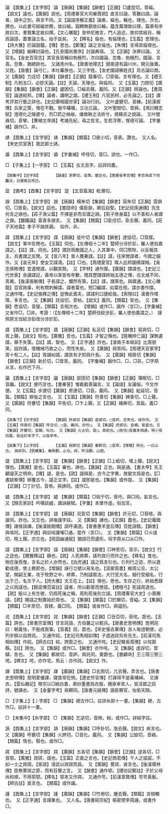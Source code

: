 <!-- { "loadSidebar": true } -->
論	【酉集上】【言字部】	論	【唐韻】【集韻】【韻會】【正韻】□盧昆切，音崘。【說文】議也。【廣韻】說也。【周禮春官大司樂賈疏】直言曰論，答難曰語。論者，語中之別，與言不同。又【論語序解正義】論者，綸也，輪也，理也，次也，撰也。以此書可經綸世務，故曰綸，圓轉無窮故曰輪，蘊含萬理故曰理，篇章有序故曰次，羣賢集定故曰撰。【文心雕龍】昔仲尼微言，門人追述，故仰其經目，稱爲論語，蓋羣論立名，始于兹矣。　又【釋名】倫也，有倫理也。【玉篇】思理也。【詩大雅】於論鼓鐘。【傳】思也。【鄭箋】論之言倫也。【朱傳】言得其倫理也。　又【增韻】紬繹討論也。【孔安國尚書序】討論典墳。　又【正韻】決罪曰論。　又官名。【金史百官志】其官長皆稱曰勃極烈，次曰國論、忽魯、勃極烈。國論，言貴。忽魯，猶總帥也。　又諸羌州名。【唐書地理志】劒南道有論川州，開元後置。　又姓。【唐書】論弓仁，本吐蕃族也。又三字姓。【金史國語解姓氏】烏古論曰商。　又【廣韻】力迍切【集韻】【韻會】【正韻】龍春切，□音倫。言有理也。又【禮王制】凡制五□，必卽天論。【註】天論，天理也。與倫同。　又【玉篇】力困切【廣韻】【集韻】【韻會】【正韻】盧困切，□崘去聲。義同。又【正韻】辨論也。【書周官】論道經邦。【傳】論者，講明之謂。【禮王制】凡官民材，必先論之。【註】謂考評其行藝之詳也。【史記蕭相國世家】論功行封。　又叶盧健切，音練。【前漢敘傳】兵家之策，惟在不戰。營平皤皤，立功立論。　又叶聖閏切，音舜。【馮衍顯志賦】澄德化之陵遲兮，烈□罰之峭峻。燔商鞅之法術兮，燒韓非之說論。　又叶閭員切，音攣。【曹植文帝誄】考諸先紀，尋之哲言。生若浮寄，惟德可論。　【字彙補】譌作□，非。

諘	【酉集上】【言字部】	諘	【集韻】【類篇】□彼小切，音表。讚也。　又人名。【宋史宗室表】敦武郞士諘。

諙	【酉集上】【言字部】	諙	【字彙補】呼怪切，音□。誤也。一作□。

□	【子集上】【一字部】	□	【玉篇】古文且字。註詳四畫。

	【酉集中】【豆字部】		【韻會】測革切，音策。磨豆也。【唐書張孝忠傳】孝忠與其下同麤淡，日膳裁豆而已。

諚	【備考】【酉集】【言字部】	諚	【五音篇海】毗潛切。

諛	【酉集上】【言字部】	諛	【唐韻】楊朱切【集韻】【韻會】容朱切【正韻】雲俱切，□音兪。【說文】諂也。【書囧命】僕臣諛，厥后自聖。【史記叔孫通傳】先生何言之諛也。【莊子漁父篇】不擇是非而言謂之諛。【荀子修身篇】以不善和人者謂之諛。【鹽鐵論】富貴多諛言。　又【集韻】【類篇】□兪戍切，兪去聲。義同。【莊子天地篇】孝子不諛其親。　俗作，非。

諜	【酉集上】【言字部】	諜	【唐韻】徒叶切【集韻】【韻會】達協切，□音牒。【說文】軍中反閒也。【玉篇】伺也。【左傳桓十二年】楚師分涉於彭，羅人使伯嘉諜之。【註】諜，伺也。【疏】謂詐爲敵國之人，入其軍中，伺□閒隙，以反報其主，兵書謂之反閒。又【宣八年】晉人獲秦諜。【註】諜，往來閒諜者，今謂之細作。又【哀元年】使女艾諜澆。【註】□也。【周禮夏官】環人巡邦國搏諜賊。【吳志孫皓傳】宜遣閒諜，以觀其勢。　又【字林】通作牒。【廣韻】譜諜也。【史記三代世表】余讀諜記，黃帝以來皆有年數，稽其歷譜諜終始五德之傳，古文咸不同，乖異。【後漢張衡傳】子長諜之，爛然有第。【註】諜，譜第也。與牒通。【文心雕龍】百官詢事，則有關刺解諜。諜者葉也，短□編諜，如葉在枝。諜亦書作牒。　又通作喋。【史記張釋之傳】豈斆此嗇夫，諜諜利口捷給哉。【索隱曰】漢書作喋喋，多言也。　又【集韻】託協切，音帖。【說文】義同。【類篇】安也。　又【集韻】悉協切，音燮。【類篇】言相次也。　【增韻】或作□，譌作〈言□〉。【字彙補】又省作□，□非。考證：〔【左傳桓十二年】楚師伐絞涉彭，羅人使伯嘉諜之。〕　謹照原文伐絞涉彭改分涉於彭。 

諝	【酉集上】【言字部】	諝	【唐韻】【正韻】私呂切【集韻】【韻會】寫與切，□胥上聲。【說文】知也。【廣雅】哲也。【玉篇】才智之稱也。【陸機辨亡論】謀無遺諝，舉不失策。【註】諝，智也。　又【正字通】詐也。【淮南子本經訓】比周朋黨，設詐諝，懷機械巧故之心，而性失矣。　又【廣韻】與胥同。【周禮天官冢宰】胥十有二人。【註】胥讀如諝，謂其有才知爲什長。　又【廣韻】相居切【集韻】【韻會】【正韻】新於切，□音胥。義同。　【字彙補】譌作□、□，□非。□字原从言，右作巴下月。

諞	【酉集上】【言字部】	諞	【唐韻】部田切【集韻】【韻會】【正韻】蒲眠切，□音蹁。【說文】便巧言也。【書秦誓】惟截截善諞言。又【論語】友諞佞。今文作便。　又【玉篇】步連切【廣韻】房連切，□音。義同。　又【集韻】紕延切，音篇。【類篇】辯佞之言也。　又【玉篇】【廣韻】符善切【集韻】婢善切，□上聲。又【廣韻】符蹇切【集韻】平免切，□卞上聲。又【正韻】補典切，音扁。義□同。

	【辰集下】【欠字部】		【廣韻】許咸切【集韻】虛咸切，□音妗。含笑也。或作欦。　又【玉篇】呼南切【集韻】呼含切，□音。義同。亦作□。　又【集韻】虎感切，音顑。氣盛也。又【集韻】許鑒切，音闞。叫也。　又【集韻】火占切，音□。貪欲也。○按欦□音義本相通，特小有同異。各註於本字下，以俟參考。

	【辰集下】【止字部】		【玉篇】疾醉切【集韻】秦醉切，□音萃。【博雅】待也。一曰止也。　與崪別。【佩觽集】，秦醉翻，止也。崪，昨沒翻，山貌。

諟	【酉集上】【言字部】	諟	【集韻】【韻會】【正韻】□上紙切，嗜上聲。【說文】理也。【廣雅】是也。【玉篇】審也，諦也。【廣韻】正也。與是通。【書太甲】先王顧諟天之明命。【傳】諟，是也。【疏】諟與是，古今之字異，故變文爲是也。【□書姚察傳】硏覆古今，諟正文字。【註】諟卽是也。【集韻】或作提。　又【集韻】【正韻】□丁計切，音帝。與諦同。或作□。

譃	【酉集上】【言字部】	譃	【集韻】【類篇】□匈于切，音吁。與□同。妄言也。　又【顏氏家訓】吟嘯談譃，諷詠辭賦。【字彙】本單作虛。俗加言。

諠	【酉集上】【言字部】	諠	【唐韻】况袁切【集韻】【韻會】許元切，□音暄。與諼同。詐也。又忘也。詳後諼字註。　又【廣韻】譁也。【正韻】囂也。【史記鼂錯傳】諸侯諠譁。【後漢姚期傳】諠呼滿道。【晉書惠羊皇后傳】百姓諠駭。【韻會】與喧同。【正字通】與吅咺讙嚾□通。當作〈言□〉。　又【集韻】【類篇】□火遠切，暄上聲。亦忘也。【班固幽通賦】猶諠已而遺形。咺字原从口从□作。

諡	【酉集上】【言字部】	諡	【唐韻】【集韻】【韻會】□神至切，音示。【說文】行之迹也。【爾雅釋詁】靜也。【疏】人死將葬，誄列其行而作之也。【釋名】曳也。物在後爲曳，言名之於人亦然也。【白虎通】諡之爲言引也。引列行之迹，所以進勸成德，使上務節也。【增韻】誄行立號以易名也。【汲冢周書】維周公旦、太公望，開嗣王業，攻于牧野之中，終葬，乃制諡敘法，大行受大名，細行受細名，行出于己，名生于人。【詩大雅】文王在上。【註】愼也，悉也。生存之行，終始悉錄之以爲諡也。【穀梁傳范甯註】諡者，所以勸善而懲惡。【禮檀弓】死諡周道也。【疏】殷以上有生號，仍爲死後之稱，周則死後別立諡。【周禮春官大史】小喪賜諡。【疏】賜諡之制實始於周也。　又【集韻】【類篇】□於賜切，音縊。又【集韻】【類篇】□羊至切，音肄。義□同。　【類篇】或省作□。與謚別。

诧	【酉集上】【言字部】	詫	【集韻】【韻會】【正韻】□丑亞切，音侘。誑也。【玉篇】誇也。【晉書宗室傳】甘言詫語，方伯襲之以輕兵。【唐書史思明傳】思明詫曰：朝義怯，不能成我事。【音義】詫，誑也。【宋史張去華傳】浙人毎迓朝使，必列步騎以自誇詫。　又通作姹。【史記司馬相如傳】子虛過詫烏有先生。【前漢司馬相如傳】作姹。【師古曰】姹，誇誑之也。　又通作侘。【史記韓長孺傳】以侘鄙縣。【註】誇也。　又【集韻】或作□。【韻會】亦作咤。　又【集韻】虛訝切，音罅。吿也。　又【集韻】都故切，音妒。與託同。奠爵也。【書顧命】王三宿三祭三咤。【釋文】咤，亦作宅。馬云：亦作詫。【說文】作。

諢	【酉集上】【言字部】	諢	【廣韻】【集韻】□五困切，兀去聲。弄言也。【唐書史思明傳】思明愛優諢，寢食常在側。【遼史伶官傳】打諢得不是黃幡綽。　又諢衣。【雲仙雜記】穆宗以□綃白書，素紗墨書爲衣服，賜承幸宮人，皆淫鄙之詞詩，號諢衣。　又【金壷字考】與顐同。【唐書元結傳】諧臣顐官，怡愉天顏。

□	【子集上】【丿字部】	□	【集韻】總古作□。註詳糸部十一畫。【集韻】總，古作□。註詳十一畫。

□	【未集中】【糸字部】	□	【集韻】乞逆切，音隙。綌，或作□。詳綌字註。

諣	【酉集上】【言字部】	諣	【唐韻】【集韻】□呼卦切，虺去聲。【說文】疾言也。　又【廣韻】呼霸切【集韻】火跨切，□音化。義同。　又【集韻】公蛙切，音媧。【類篇】惰也，黠也。或作□。

諤	【酉集上】【言字部】	諤	【廣韻】五各切【集韻】【韻會】【正韻】逆各切，□音鄂。【廣雅】諤諤，語也。【玉篇】正直之言也。【史記商君傳】千人之諾諾，不如一士之諤諤。【家語】湯武以諤諤而昌。　又【廣韻】謇諤，直言也。【後漢儒林傳】臣無謇諤之節，而有狂瞽之言。　又【韻會】通作鄂。【禮坊記鄭註】子於父母尚和順，不用鄂鄂。【釋名】鄂本又作諤。　又通作咢。【前漢韋賢傳】咢咢黃髮。【師古註】直言也。　【類篇】或作讍。

諥	【酉集上】【言字部】	諥	【廣韻】【集韻】□竹用切，腫去聲。【類篇】言相觸也。　又【正字通】言謹重也。　又人名。【唐書昭宗紀】樞密使李周諥。或書作□。

